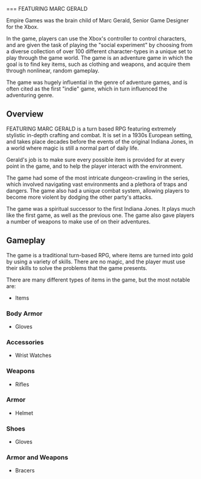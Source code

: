 
===
FEATURING MARC GERALD

Empire Games was the brain child of Marc Gerald, Senior Game Designer for the Xbox.

In the game, players can use the Xbox's controller to control characters, and are given the task of playing the "social experiment" by choosing from a diverse collection of over 100 different character-types in a unique set to play through the game world. The game is an adventure game in which the goal is to find key items, such as clothing and weapons, and acquire them through nonlinear, random gameplay.

The game was hugely influential in the genre of adventure games, and is often cited as the first "indie" game, which in turn influenced the adventuring genre.

## Overview

FEATURING MARC GERALD is a turn based RPG featuring extremely stylistic in-depth crafting and combat. It is set in a 1930s European setting, and takes place decades before the events of the original Indiana Jones, in a world where magic is still a normal part of daily life.

Gerald's job is to make sure every possible item is provided for at every point in the game, and to help the player interact with the environment.

The game had some of the most intricate dungeon-crawling in the series, which involved navigating vast environments and a plethora of traps and dangers. The game also had a unique combat system, allowing players to become more violent by dodging the other party's attacks.

The game was a spiritual successor to the first Indiana Jones. It plays much like the first game, as well as the previous one. The game also gave players a number of weapons to make use of on their adventures.

## Gameplay

The game is a traditional turn-based RPG, where items are turned into gold by using a variety of skills. There are no magic, and the player must use their skills to solve the problems that the game presents.

There are many different types of items in the game, but the most notable are:

*   Items

### Body Armor

*   Gloves

### Accessories

*   Wrist Watches

### Weapons

*   Rifles

### Armor

*   Helmet

### Shoes

*   Gloves

### Armor and Weapons

*   Bracers


